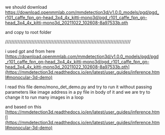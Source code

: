 
we should download 
https://download.openmmlab.com/mmdetection3d/v1.0.0_models/pgd/pgd_r101_caffe_fpn_gn-head_3x4_4x_kitti-mono3d/pgd_r101_caffe_fpn_gn-head_3x4_4x_kitti-mono3d_20211022_102608-8a97533b.pth

and copy to root folder 

/////////////////////////////////////////////////////////////////////////////////


i used gpt and 
from here 
[https://download.openmmlab.com/mmdetection3d/v1.0.0_models/pgd/pgd_r101_caffe_fpn_gn-head_3x4_4x_kitti-mono3d/pgd_r101_caffe_fpn_gn-head_3x4_4x_kitti-mono3d_20211022_102608-8a97533b.pth](https://mmdetection3d.readthedocs.io/en/latest/user_guides/inference.html#monocular-3d-demo)

I read this file demo/mono_det_demo.py and try to run it without passing parameters like image address in a py file in body of it
and we are try to change it to run many images in a loop  


and based on this 
[https://mmdetection3d.readthedocs.io/en/latest/user_guides/inference.html](https://mmdetection3d.readthedocs.io/en/latest/user_guides/inference.html#monocular-3d-demo)

